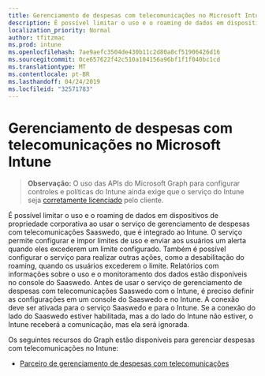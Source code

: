 ```yaml
---
title: Gerenciamento de despesas com telecomunicações no Microsoft Intune
description: É possível limitar o uso e o roaming de dados em dispositivos de propriedade corporativa ao usar o serviço de gerenciamento de despesas com telecomunicações Saaswedo, que é integrado ao Intune. O serviço permite configurar e impor limites de uso e enviar aos usuários um alerta quando eles excederem um limite configurado. Também é possível configurar o serviço para realizar outras ações, como a desabilitação do roaming, quando os usuários excederem o limite. Relatórios com informações sobre o uso e o monitoramento dos dados estão disponíveis no console do Saaswedo. Antes de usar o serviço de gerenciamento de despesas com telecomunicações Saaswedo com o Intune, é preciso definir as configurações em um console do Saaswedo e no Intune. A conexão deve ser ativada para o serviço Saaswedo e para o Intune. Se a conexão do lado do Saaswedo estiver habilitada, mas a do lado do Intune não estiver, o Intune receberá a comunicação, mas ela será ignorada.
localization_priority: Normal
author: tfitzmac
ms.prod: intune
ms.openlocfilehash: 7ae9aefc3504de430b11c2d80a8cf51906426d16
ms.sourcegitcommit: 0ce657622f42c510a104156a96bf1f1f040bc1cd
ms.translationtype: MT
ms.contentlocale: pt-BR
ms.lasthandoff: 04/24/2019
ms.locfileid: "32571783"
---
```

# <a name="telecom-expense-management-in-microsoft-intune"></a>Gerenciamento de despesas com telecomunicações no Microsoft Intune

> **Observação:** O uso das APIs do Microsoft Graph para configurar controles e políticas do Intune ainda exige que o serviço do Intune seja [corretamente licenciado](https://www.microsoft.com/en-us/cloud-platform/microsoft-intune-pricing) pelo cliente.

É possível limitar o uso e o roaming de dados em dispositivos de propriedade corporativa ao usar o serviço de gerenciamento de despesas com telecomunicações Saaswedo, que é integrado ao Intune. O serviço permite configurar e impor limites de uso e enviar aos usuários um alerta quando eles excederem um limite configurado. Também é possível configurar o serviço para realizar outras ações, como a desabilitação do roaming, quando os usuários excederem o limite. Relatórios com informações sobre o uso e o monitoramento dos dados estão disponíveis no console do Saaswedo. Antes de usar o serviço de gerenciamento de despesas com telecomunicações Saaswedo com o Intune, é preciso definir as configurações em um console do Saaswedo e no Intune. A conexão deve ser ativada para o serviço Saaswedo e para o Intune. Se a conexão do lado do Saaswedo estiver habilitada, mas a do lado do Intune não estiver, o Intune receberá a comunicação, mas ela será ignorada.

Os seguintes recursos do Graph estão disponíveis para gerenciar despesas com telecomunicações no Intune:  

- [Parceiro de gerenciamento de despesas com telecomunicações](intune-tem-telecomexpensemanagementpartner.md)
